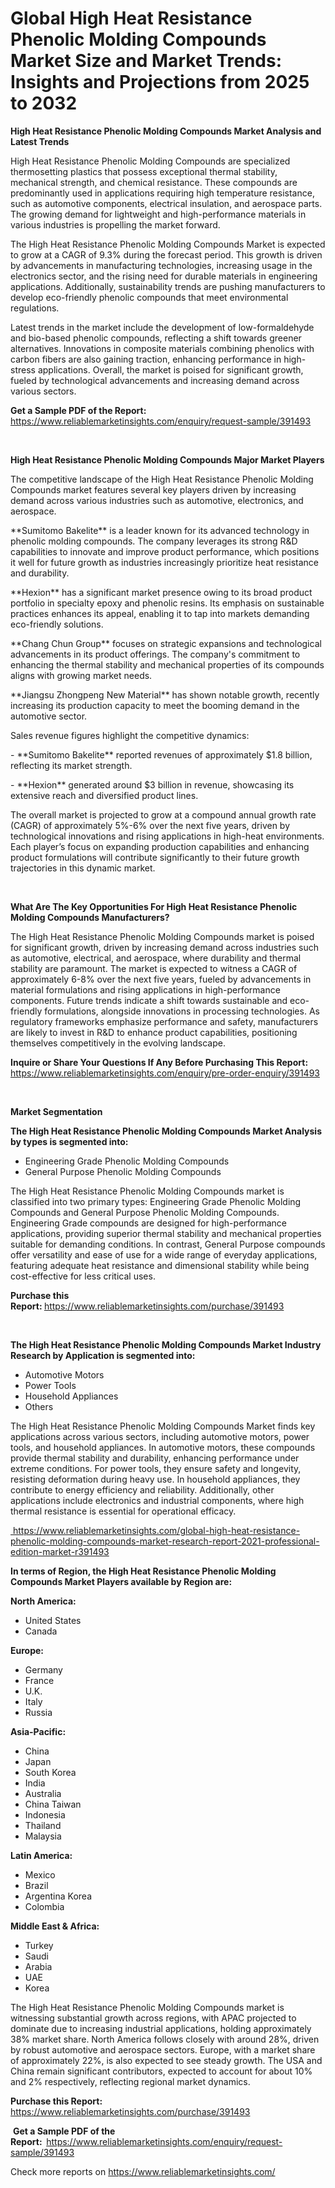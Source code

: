 <p><h1>Global High Heat Resistance Phenolic Molding Compounds Market Size and Market Trends: Insights and Projections from 2025 to 2032</h1></p><p><strong>High Heat Resistance Phenolic Molding Compounds Market Analysis and Latest Trends</strong></p>
<p><p>High Heat Resistance Phenolic Molding Compounds are specialized thermosetting plastics that possess exceptional thermal stability, mechanical strength, and chemical resistance. These compounds are predominantly used in applications requiring high temperature resistance, such as automotive components, electrical insulation, and aerospace parts. The growing demand for lightweight and high-performance materials in various industries is propelling the market forward.</p><p>The High Heat Resistance Phenolic Molding Compounds Market is expected to grow at a CAGR of 9.3% during the forecast period. This growth is driven by advancements in manufacturing technologies, increasing usage in the electronics sector, and the rising need for durable materials in engineering applications. Additionally, sustainability trends are pushing manufacturers to develop eco-friendly phenolic compounds that meet environmental regulations.</p><p>Latest trends in the market include the development of low-formaldehyde and bio-based phenolic compounds, reflecting a shift towards greener alternatives. Innovations in composite materials combining phenolics with carbon fibers are also gaining traction, enhancing performance in high-stress applications. Overall, the market is poised for significant growth, fueled by technological advancements and increasing demand across various sectors.</p></p>
<p><strong>Get a Sample PDF of the Report:&nbsp;</strong> <a href="https://www.reliablemarketinsights.com/enquiry/request-sample/391493?utm_campaign=1789&utm_medium=2&utm_source=Github&utm_content=ia&utm_term=16012025&utm_id=high-heat-resistance-phenolic-molding-compounds">https://www.reliablemarketinsights.com/enquiry/request-sample/391493</a></p>
<p>&nbsp;</p>
<p><strong>High Heat Resistance Phenolic Molding Compounds Major Market Players</strong></p>
<p><p>The competitive landscape of the High Heat Resistance Phenolic Molding Compounds market features several key players driven by increasing demand across various industries such as automotive, electronics, and aerospace. </p><p>**Sumitomo Bakelite** is a leader known for its advanced technology in phenolic molding compounds. The company leverages its strong R&D capabilities to innovate and improve product performance, which positions it well for future growth as industries increasingly prioritize heat resistance and durability.</p><p>**Hexion** has a significant market presence owing to its broad product portfolio in specialty epoxy and phenolic resins. Its emphasis on sustainable practices enhances its appeal, enabling it to tap into markets demanding eco-friendly solutions. </p><p>**Chang Chun Group** focuses on strategic expansions and technological advancements in its product offerings. The company's commitment to enhancing the thermal stability and mechanical properties of its compounds aligns with growing market needs. </p><p>**Jiangsu Zhongpeng New Material** has shown notable growth, recently increasing its production capacity to meet the booming demand in the automotive sector. </p><p>Sales revenue figures highlight the competitive dynamics: </p><p>- **Sumitomo Bakelite** reported revenues of approximately $1.8 billion, reflecting its market strength.</p><p>- **Hexion** generated around $3 billion in revenue, showcasing its extensive reach and diversified product lines.</p><p>The overall market is projected to grow at a compound annual growth rate (CAGR) of approximately 5%-6% over the next five years, driven by technological innovations and rising applications in high-heat environments. Each player’s focus on expanding production capabilities and enhancing product formulations will contribute significantly to their future growth trajectories in this dynamic market.</p></p>
<p>&nbsp;</p>
<p><strong>What Are The Key Opportunities For High Heat Resistance Phenolic Molding Compounds Manufacturers?</strong></p>
<p><p>The High Heat Resistance Phenolic Molding Compounds market is poised for significant growth, driven by increasing demand across industries such as automotive, electrical, and aerospace, where durability and thermal stability are paramount. The market is expected to witness a CAGR of approximately 6-8% over the next five years, fueled by advancements in material formulations and rising applications in high-performance components. Future trends indicate a shift towards sustainable and eco-friendly formulations, alongside innovations in processing technologies. As regulatory frameworks emphasize performance and safety, manufacturers are likely to invest in R&D to enhance product capabilities, positioning themselves competitively in the evolving landscape.</p></p>
<p><strong>Inquire or Share Your Questions If Any Before Purchasing This Report:</strong> <a href="https://www.reliablemarketinsights.com/enquiry/pre-order-enquiry/391493?utm_campaign=1789&utm_medium=2&utm_source=Github&utm_content=ia&utm_term=16012025&utm_id=high-heat-resistance-phenolic-molding-compounds">https://www.reliablemarketinsights.com/enquiry/pre-order-enquiry/391493</a></p>
<p>&nbsp;</p>
<p><strong>Market Segmentation</strong></p>
<p><strong>The High Heat Resistance Phenolic Molding Compounds Market Analysis by types is segmented into:</strong></p>
<p><ul><li>Engineering Grade Phenolic Molding Compounds</li><li>General Purpose Phenolic Molding Compounds</li></ul></p>
<p><p>The High Heat Resistance Phenolic Molding Compounds market is classified into two primary types: Engineering Grade Phenolic Molding Compounds and General Purpose Phenolic Molding Compounds. Engineering Grade compounds are designed for high-performance applications, providing superior thermal stability and mechanical properties suitable for demanding conditions. In contrast, General Purpose compounds offer versatility and ease of use for a wide range of everyday applications, featuring adequate heat resistance and dimensional stability while being cost-effective for less critical uses.</p></p>
<p><strong>Purchase this Report:&nbsp;</strong><a href="https://www.reliablemarketinsights.com/purchase/391493?utm_campaign=1789&utm_medium=2&utm_source=Github&utm_content=ia&utm_term=16012025&utm_id=high-heat-resistance-phenolic-molding-compounds">https://www.reliablemarketinsights.com/purchase/391493</a></p>
<p>&nbsp;</p>
<p><strong>The High Heat Resistance Phenolic Molding Compounds Market Industry Research by Application is segmented into:</strong></p>
<p><ul><li>Automotive Motors</li><li>Power Tools</li><li>Household Appliances</li><li>Others</li></ul></p>
<p><p>The High Heat Resistance Phenolic Molding Compounds Market finds key applications across various sectors, including automotive motors, power tools, and household appliances. In automotive motors, these compounds provide thermal stability and durability, enhancing performance under extreme conditions. For power tools, they ensure safety and longevity, resisting deformation during heavy use. In household appliances, they contribute to energy efficiency and reliability. Additionally, other applications include electronics and industrial components, where high thermal resistance is essential for operational efficacy.</p></p>
<p><a href="https://www.reliablemarketinsights.com/global-high-heat-resistance-phenolic-molding-compounds-market-research-report-2021-professional-edition-market-r391493?utm_campaign=1789&utm_medium=2&utm_source=Github&utm_content=ia&utm_term=16012025&utm_id=high-heat-resistance-phenolic-molding-compounds">&nbsp;https://www.reliablemarketinsights.com/global-high-heat-resistance-phenolic-molding-compounds-market-research-report-2021-professional-edition-market-r391493</a></p>
<p><strong>In terms of Region, the High Heat Resistance Phenolic Molding Compounds Market Players available by Region are:</strong></p>
<p>
    <p> <strong> North America: </strong>
        <ul>
            <li>United States</li>
            <li>Canada</li>
        </ul>
        </p> 
    <p> <strong> Europe: </strong>
        <ul>
            <li>Germany</li>
            <li>France</li>
            <li>U.K.</li>
            <li>Italy</li>
            <li>Russia</li>
        </ul>
        </p> 
    <p> <strong> Asia-Pacific: </strong>
        <ul>
            <li>China</li>
            <li>Japan</li>
            <li>South Korea</li>
            <li>India</li>
            <li>Australia</li>
            <li>China Taiwan</li>
            <li>Indonesia</li>
            <li>Thailand</li>
            <li>Malaysia</li>
        </ul>
        </p> 
    <p> <strong> Latin America: </strong>
        <ul>
            <li>Mexico</li>
            <li>Brazil</li>
            <li>Argentina Korea</li>
            <li>Colombia</li>
        </ul>
        </p> 
    <p> <strong> Middle East & Africa: </strong>
        <ul>
            <li>Turkey</li>
            <li>Saudi</li>
            <li>Arabia</li>
            <li>UAE</li>
            <li>Korea</li>
        </ul>
    </p>
    </p>
<p><p>The High Heat Resistance Phenolic Molding Compounds market is witnessing substantial growth across regions, with APAC projected to dominate due to increasing industrial applications, holding approximately 38% market share. North America follows closely with around 28%, driven by robust automotive and aerospace sectors. Europe, with a market share of approximately 22%, is also expected to see steady growth. The USA and China remain significant contributors, expected to account for about 10% and 2% respectively, reflecting regional market dynamics.</p></p>
<p><strong>Purchase this Report: </strong><a href="https://www.reliablemarketinsights.com/purchase/391493?utm_campaign=1789&utm_medium=2&utm_source=Github&utm_content=ia&utm_term=16012025&utm_id=high-heat-resistance-phenolic-molding-compounds">https://www.reliablemarketinsights.com/purchase/391493</a></p>
<p>&nbsp;<strong>Get a Sample PDF of the Report:&nbsp;&nbsp;</strong><a href="https://www.reliablemarketinsights.com/enquiry/request-sample/391493?utm_campaign=1789&utm_medium=2&utm_source=Github&utm_content=ia&utm_term=16012025&utm_id=high-heat-resistance-phenolic-molding-compounds">https://www.reliablemarketinsights.com/enquiry/request-sample/391493</a></p>
<p><strong></strong></p>
<p>Check more reports on <a href="https://www.reliablemarketinsights.com/?utm_campaign=1789&utm_medium=2&utm_source=Github&utm_content=ia&utm_term=16012025&utm_id=high-heat-resistance-phenolic-molding-compounds">https://www.reliablemarketinsights.com/</a></p>